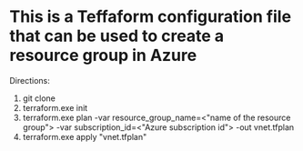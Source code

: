 # This is a Teffaform configuration file that can be used to create a resource group in Azure

Directions:

1.  git clone
2.  terraform.exe init
3.  terraform.exe plan -var resource_group_name=<"name of the resource group"> -var subscription_id=<"Azure subscription id"> -out vnet.tfplan
4.  terraform.exe apply "vnet.tfplan"

